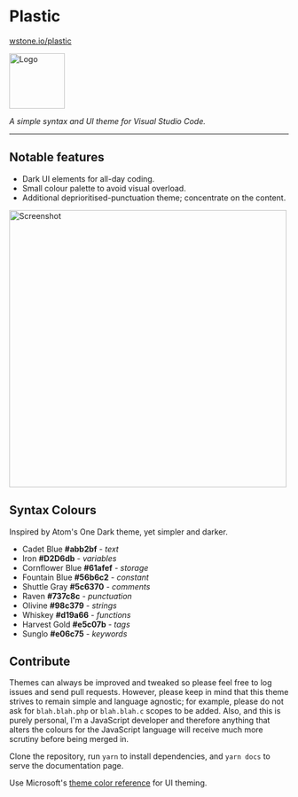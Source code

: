 # Plastic

[wstone.io/plastic](http://wstone.io/plastic/)

<img src="https://raw.githubusercontent.com/will-stone/plastic/master/images/icon.png" width="100" height="100" alt="Logo">

_A simple syntax and UI theme for Visual Studio Code._

---

## Notable features

* Dark UI elements for all-day coding.
* Small colour palette to avoid visual overload.
* Additional deprioritised-punctuation theme; concentrate on the content.

<img src="https://raw.githubusercontent.com/will-stone/plastic/master/docs/screenshot-min.png" width="500" alt="Screenshot">

## Syntax Colours

Inspired by Atom's One Dark theme, yet simpler and darker.

* Cadet Blue **#abb2bf** - _text_
* Iron **#D2D6db** - _variables_
* Cornflower Blue **#61afef** - _storage_
* Fountain Blue **#56b6c2** - _constant_
* Shuttle Gray **#5c6370** - _comments_
* Raven **#737c8c** - _punctuation_
* Olivine **#98c379** - _strings_
* Whiskey **#d19a66** - _functions_
* Harvest Gold **#e5c07b** - _tags_
* Sunglo **#e06c75** - _keywords_

## Contribute

Themes can always be improved and tweaked so please feel free to log issues and send pull requests. However, please keep in mind that this theme strives to remain simple and language agnostic; for example, please do not ask for `blah.blah.php` or `blah.blah.c` scopes to be added. Also, and this is purely personal, I'm a JavaScript developer and therefore anything that alters the colours for the JavaScript language will receive much more scrutiny before being merged in.

Clone the repository, run `yarn` to install dependencies, and `yarn docs` to serve the documentation page.

Use Microsoft's [theme color reference](https://code.visualstudio.com/docs/getstarted/theme-color-reference) for UI theming.
